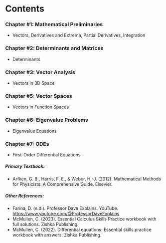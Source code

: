 # Contents

### Chapter #1: Mathematical Preliminaries
* Vectors, Derivatives and Extrema, Partial Derivatives, Integration

### Chapter #2: Determinants and Matrices
* Determinants

### Chapter #3: Vector Analysis
* Vectors in 3D Space

### Chapter #5: Vector Spaces
* Vectors in Function Spaces

### Chapter #6: Eigenvalue Problems
* Eigenvalue Equations
  
### Chapter #7: ODEs
* First-Order Differential Equations

##### Primary Textbook:
* Arfken, G. B., Harris, F. E., & Weber, H.-J. (2012). Mathematical Methods for Physicists: A Comprehensive Guide. Elsevier. 
##### Other References:
* Farina, D. (n.d.). Professor Dave Explains. YouTube. https://www.youtube.com/@ProfessorDaveExplains 
* McMullen, C. (2023). Essential Calculus Skills Practice workbook with full solutions. Zishka Publishing. 
* McMullen, C. (2022). Differential equations: Essential skills practice workbook with answers. Zishka Publishing. 
